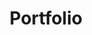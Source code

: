 ---
layout: layouts/portfolio.njk
title: Portfolio
eleventyNavigation:
  key: Portfolio
  order: 2
---